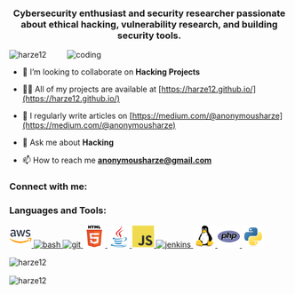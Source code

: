 <h3 align="center">Cybersecurity enthusiast and security researcher passionate about ethical hacking, vulnerability research, and building security tools.</h3>

<img align="right" alt="coding" width="400" src="https://images.unsplash.com/photo-1563206767-5b18f218e8de?crop=entropy&cs=srgb&fm=jpg&ixid=M3w3NDk1Nzl8MHwxfHNlYXJjaHwyfHxoYWNraW5nfGVufDB8fHx8MTc1NzUxMzQ1N3ww&ixlib=rb-4.1.0&q=85">

<p align="left"> <img src="https://komarev.com/ghpvc/?username=harze12&label=Profile%20views&color=0e75b6&style=flat" alt="harze12" /> </p>

- 👯 I’m looking to collaborate on **Hacking Projects**

- 👨‍💻 All of my projects are available at [https://harze12.github.io/](https://harze12.github.io/)

- 📝 I regularly write articles on [https://medium.com/@anonymousharze](https://medium.com/@anonymousharze)

- 💬 Ask me about **Hacking**

- 📫 How to reach me **anonymousharze@gmail.com**

<h3 align="left">Connect with me:</h3>
<p align="left">
</p>

<h3 align="left">Languages and Tools:</h3>
<p align="left"> <a href="https://aws.amazon.com" target="_blank" rel="noreferrer"> <img src="https://raw.githubusercontent.com/devicons/devicon/master/icons/amazonwebservices/amazonwebservices-original-wordmark.svg" alt="aws" width="40" height="40"/> </a> <a href="https://www.gnu.org/software/bash/" target="_blank" rel="noreferrer"> <img src="https://www.vectorlogo.zone/logos/gnu_bash/gnu_bash-icon.svg" alt="bash" width="40" height="40"/> </a> <a href="https://git-scm.com/" target="_blank" rel="noreferrer"> <img src="https://www.vectorlogo.zone/logos/git-scm/git-scm-icon.svg" alt="git" width="40" height="40"/> </a> <a href="https://www.w3.org/html/" target="_blank" rel="noreferrer"> <img src="https://raw.githubusercontent.com/devicons/devicon/master/icons/html5/html5-original-wordmark.svg" alt="html5" width="40" height="40"/> </a> <a href="https://www.java.com" target="_blank" rel="noreferrer"> <img src="https://raw.githubusercontent.com/devicons/devicon/master/icons/java/java-original.svg" alt="java" width="40" height="40"/> </a> <a href="https://developer.mozilla.org/en-US/docs/Web/JavaScript" target="_blank" rel="noreferrer"> <img src="https://raw.githubusercontent.com/devicons/devicon/master/icons/javascript/javascript-original.svg" alt="javascript" width="40" height="40"/> </a> <a href="https://www.jenkins.io" target="_blank" rel="noreferrer"> <img src="https://www.vectorlogo.zone/logos/jenkins/jenkins-icon.svg" alt="jenkins" width="40" height="40"/> </a> <a href="https://www.linux.org/" target="_blank" rel="noreferrer"> <img src="https://raw.githubusercontent.com/devicons/devicon/master/icons/linux/linux-original.svg" alt="linux" width="40" height="40"/> </a> <a href="https://www.php.net" target="_blank" rel="noreferrer"> <img src="https://raw.githubusercontent.com/devicons/devicon/master/icons/php/php-original.svg" alt="php" width="40" height="40"/> </a> <a href="https://www.python.org" target="_blank" rel="noreferrer"> <img src="https://raw.githubusercontent.com/devicons/devicon/master/icons/python/python-original.svg" alt="python" width="40" height="40"/> </a> </p>

<p><img align="center" src="https://github-readme-stats.vercel.app/api/top-langs?username=harze12&show_icons=true&locale=en&layout=compact" alt="harze12" /></p>

<p><img align="center" src="https://github-readme-streak-stats.herokuapp.com/?user=harze12&" alt="harze12" /></p>

